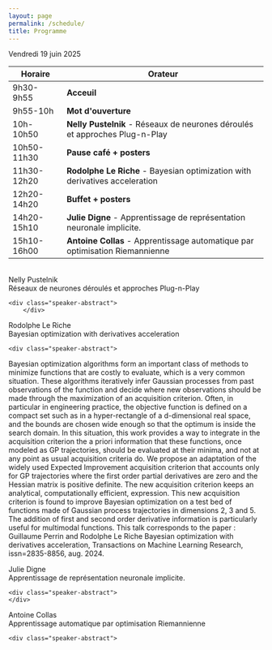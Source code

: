 ```yaml
---
layout: page
permalink: /schedule/
title: Programme
---
```

Vendredi 19 juin 2025

| Horaire      | Orateur              |
|------------- |----------------------|
| 9h30-9h55   | **Acceuil**              |
| 9h55-10h    | **Mot d'ouverture**      |
| 10h-10h50   |  **Nelly Pustelnik** -  Réseaux de neurones déroulés et approches Plug-n-Play   |
| 10h50-11h30 | **Pause café + posters** |
| 11h30-12h20 | **Rodolphe Le Riche**  - Bayesian optimization with derivatives acceleration  |
| 12h20-14h20 | **Buffet + posters**     |
| 14h20-15h10 |  **Julie Digne** - Apprentissage de représentation neuronale implicite.    |
| 15h10-16h00 | **Antoine Collas** -  Apprentissage automatique par optimisation Riemannienne  |


<br>

<div class="speaker-container">
    <div class="speaker-name">Nelly Pustelnik</div>
    <div class="speaker-title">Réseaux de neurones déroulés et approches Plug-n-Play</div>
    
    <div class="speaker-abstract">
	    </div>
</div>


<div class="speaker-container">
    <div class="speaker-name">Rodolphe Le Riche </div>
    <div class="speaker-title">Bayesian optimization with derivatives acceleration</div>
    
    <div class="speaker-abstract">
Bayesian optimization algorithms form an important class of methods to minimize functions that are costly to evaluate, which is a very common situation. These algorithms iteratively infer Gaussian processes from past observations of the function and decide where new observations should be made through the maximization of an acquisition criterion. Often, in particular in engineering practice, the objective function is defined on a compact set such as in a hyper-rectangle of a d-dimensional real space, and the bounds are chosen wide enough so that the optimum is inside the search domain. In this situation, this work provides a way to integrate in the acquisition criterion the a priori information that these functions, once modeled as GP trajectories, should be evaluated at their minima, and not at any point as usual acquisition criteria do. We propose an adaptation of the widely used Expected Improvement acquisition criterion that accounts only for GP trajectories where the first order partial derivatives are zero and the Hessian matrix is positive definite. The new acquisition criterion keeps an analytical, computationally efficient, expression. This new acquisition criterion is found to improve Bayesian optimization on a test bed of functions made of Gaussian process trajectories in dimensions 2, 3 and 5. The addition of first and second order derivative information is particularly useful for multimodal functions.
This talk corresponds to the paper : Guillaume Perrin and Rodolphe Le Riche Bayesian optimization with derivatives acceleration, Transactions on Machine Learning Research, issn=2835-8856, aug. 2024.
	    </div>
</div>

<div class="speaker-container">
    <div class="speaker-name">Julie Digne</div>
    <div class="speaker-title">Apprentissage de représentation neuronale implicite.</div>
    
    <div class="speaker-abstract">
    </div>

</div>

<div class="speaker-container">
    <div class="speaker-name">Antoine Collas</div>
    <div class="speaker-title"> Apprentissage automatique par optimisation Riemannienne</div>
    
    <div class="speaker-abstract">
	   
 </div>
</div>


